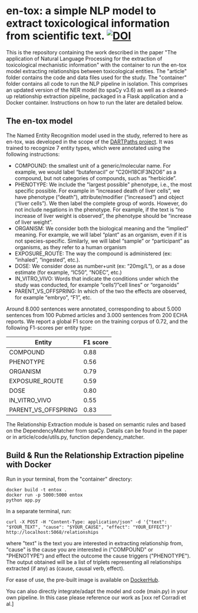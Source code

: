 # en-tox: a simple NLP model to extract toxicological information from scientific text. [![DOI](https://zenodo.org/badge/731658957.svg)](https://zenodo.org/doi/10.5281/zenodo.10610596)


This is the repository containing the work described in the paper "The application of Natural Language Processing for the extraction of toxicological mechanistic information" with the container to run the en-tox model extracting relationships between toxicological entities. The "article" folder contains the code  and data files used for the study. The "container" folder contains all code to run the NLP pipeline in isolation. This comprises an updated version of the NER model (to spaCy v3.6) as well as a cleaned-up relationship extraction pipeline, packaged in a Flask application and a Docker container. Instructions on how to run the later are detailed below.

## The en-tox model

The Named Entity Recognition model used in the study, referred to here as en-tox, was developed in the scope of the [DARTPaths project](https://nc3rs.org.uk/crackit/dartpaths). It was trained to recognize 7 entity types, which were annotated using the following instructions:
* COMPOUND: the smallest unit of a generic/molecular name. For example, we would label “butafenacil” or “C20H18ClF3N2O6” as a compound, but not categories of compounds, such as “herbicide”.
* PHENOTYPE: We include the "largest possible" phenotype, i.e., the most specific possible. For example in “increased death of liver cells”, we have phenotype (“death”), attribute/modifier (“increased”) and object (“liver cells”). We then label the complete group of words. However, do not include negations in the phenotype. For example, if the text is “no increase of liver weight is observed”, the phenotype should be “increase of liver weight”.
* ORGANISM: We consider both the biological meaning and the “implied” meaning. For example, we will label “plant” as an organism, even if it is not species-specific. Similarly, we will label “sample” or “participant” as organisms, as they refer to a human organism
* EXPOSURE_ROUTE: The way the compound is administered (ex: “inhaled”, “ingested”, etc.).
* DOSE: We consider dose as number+unit (ex: “20mg/L”), or as a dose estimate (for example, “IC50”, “NOEC”, etc.)
* IN_VITRO_VIVO: Words that indicate the conditions under which the study was conducted, for example “cells”/”cell lines” or “organoids”
* PARENT_VS_OFFSPRING: In which of the two the effects are observed, for example “embryo”, “F1”, etc.

Around 8.000 sentences were annotated, corresponding to about 5.000 sentences from 100 Pubmed articles and 3.000 sentences from 200 ECHA reports.
We report a global F1 score  on the training corpus of 0.72, and the following F1-scores per entity type:

| Entity              | F1 score |
| ------------------- | -------- |
| COMPOUND            | 0.88     |
| PHENOTYPE           | 0.56     |
| ORGANISM            | 0.79     |
| EXPOSURE_ROUTE      | 0.59     |
| DOSE                | 0.80     |
| IN_VITRO_VIVO       | 0.55     |
| PARENT_VS_OFFSPRING | 0.83     |

The Relationship Extraction module is based on semantic rules and based on the DependencyMatcher from spaCy. Details can be found in the paper or in article/code/utils.py, function dependency_matcher.

## Build & Run the Relationship Extraction pipeline with Docker

Run in your terminal, from the "container" directory:

```
docker build -t entox .
docker run -p 5000:5000 entox
python app.py
```

In a separate terminal, run:

```
curl -X POST -H "Content-Type: application/json" -d '{"text": "$YOUR_TEXT", "cause": "$YOUR_CAUSE", "effect": "YOUR_EFFECT"}' http://localhost:5068/relationships
```

where "text" is the text you are interested in extracting relationship from, "cause" is the cause you are interested in ("COMPOUND" or "PHENOTYPE") and effect the outcome the cause triggers ("PHENOTYPE").
The output obtained will be a list of triplets representing all relationships extracted (if any) as (cause, causal verb, effect).

For ease of use, the pre-built image is available on [DockerHub](https://hub.docker.com/repository/docker/marieco/entox/general).

You can also directly integrate/adapt the model and code (main.py) in your own pipeline. In this case please reference our work as [xxx ref Corradi et al.]
